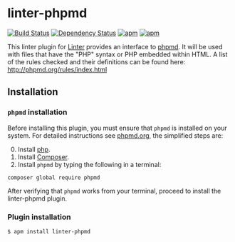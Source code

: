 linter-phpmd
=========================
[![Build Status](https://travis-ci.org/AtomLinter/linter-phpmd.svg)](https://travis-ci.org/AtomLinter/linter-phpmd)
[![Dependency Status](https://david-dm.org/AtomLinter/linter-phpmd.svg)](https://david-dm.org/AtomLinter/linter-phpmd)
[![apm](https://img.shields.io/apm/v/linter-phpmd.svg)](https://atom.io/packages/linter-phpmd)
[![apm](https://img.shields.io/apm/dm/linter-phpmd.svg)](https://atom.io/packages/linter-phpmd)

This linter plugin for [Linter](https://github.com/AtomLinter/Linter) provides
an interface to [phpmd](http://phpmd.org/documentation/index.html). It will be
used with files that have the "PHP" syntax or PHP embedded within HTML. A list
of the rules checked and their definitions can be found here:
http://phpmd.org/rules/index.html

## Installation
### `phpmd` installation
Before installing this plugin, you must ensure that `phpmd` is installed on your
system. For detailed instructions see [phpmd.org](http://phpmd.org/download/index.html),
the simplified steps are:

0. Install [php](http://php.net).
0. Install [Composer](https://getcomposer.org/download/).
0. Install `phpmd` by typing the following in a terminal:
```ShellSession
composer global require phpmd
```

After verifying that `phpmd` works from your terminal, proceed to install the linter-phpmd plugin.

### Plugin installation
```ShellSession
$ apm install linter-phpmd
```
